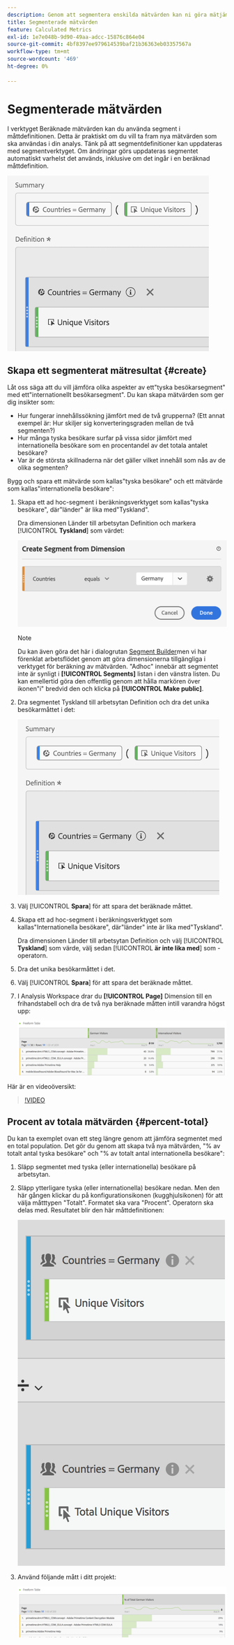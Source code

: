 ```yaml
---
description: Genom att segmentera enskilda mätvärden kan ni göra mätjämförelser inom samma rapport.
title: Segmenterade mätvärden
feature: Calculated Metrics
exl-id: 1e7e048b-9d90-49aa-adcc-15876c864e04
source-git-commit: 4bf8397ee979614539baf21b36363eb03357567a
workflow-type: tm+mt
source-wordcount: '469'
ht-degree: 0%

---
```


# Segmenterade mätvärden

I verktyget Beräknade mätvärden kan du använda segment i måttdefinitionen. Detta är praktiskt om du vill ta fram nya mätvärden som ska användas i din analys. Tänk på att segmentdefinitioner kan uppdateras med segmentverktyget. Om ändringar görs uppdateras segmentet automatiskt varhelst det används, inklusive om det ingår i en beräknad måttdefinition.

![](assets/german-visitors.png)

## Skapa ett segmenterat mätresultat {#create}

Låt oss säga att du vill jämföra olika aspekter av ett&quot;tyska besökarsegment&quot; med ett&quot;internationellt besökarsegment&quot;. Du kan skapa mätvärden som ger dig insikter som:

* Hur fungerar innehållssökning jämfört med de två grupperna? (Ett annat exempel är: Hur skiljer sig konverteringsgraden mellan de två segmenten?)
* Hur många tyska besökare surfar på vissa sidor jämfört med internationella besökare som en procentandel av det totala antalet besökare?
* Var är de största skillnaderna när det gäller vilket innehåll som nås av de olika segmenten?

Bygg och spara ett mätvärde som kallas&quot;tyska besökare&quot; och ett mätvärde som kallas&quot;internationella besökare&quot;:

1. Skapa ett ad hoc-segment i beräkningsverktyget som kallas&quot;tyska besökare&quot;, där&quot;länder&quot; är lika med&quot;Tyskland&quot;.

   Dra dimensionen Länder till arbetsytan Definition och markera [!UICONTROL **Tyskland**] som värdet:

   ![](assets/segment-from-dimension.png)

   >[!NOTE]
   >
   >Du kan även göra det här i dialogrutan [Segment Builder](/help/components/segmentation/segmentation-workflow/seg-build.md)men vi har förenklat arbetsflödet genom att göra dimensionerna tillgängliga i verktyget för beräkning av mätvärden. &quot;Adhoc&quot; innebär att segmentet inte är synligt i **[!UICONTROL Segments]** listan i den vänstra listen. Du kan emellertid göra den offentlig genom att hålla markören över ikonen&quot;i&quot; bredvid den och klicka på **[!UICONTROL Make public]**.

1. Dra segmentet Tyskland till arbetsytan Definition och dra det unika besökarmåttet i det:

   ![](assets/german-visitors.png)

1. Välj [!UICONTROL **Spara**] för att spara det beräknade måttet.

1. Skapa ett ad hoc-segment i beräkningsverktyget som kallas&quot;Internationella besökare&quot;, där&quot;länder&quot; inte är lika med&quot;Tyskland&quot;.

   Dra dimensionen Länder till arbetsytan Definition och välj [!UICONTROL **Tyskland**] som värde, välj sedan [!UICONTROL **är inte lika med**] som -operatorn.

1. Dra det unika besökarmåttet i det.

1. Välj [!UICONTROL **Spara**] för att spara det beräknade måttet.

1. I Analysis Workspace drar du **[!UICONTROL Page]** Dimension till en frihandstabell och dra de två nya beräknade måtten intill varandra högst upp:

   ![](assets/workspace-pages.png)

Här är en videoöversikt:

>[!VIDEO](https://video.tv.adobe.com/v/25407/?quality=12)

## Procent av totala mätvärden {#percent-total}

Du kan ta exemplet ovan ett steg längre genom att jämföra segmentet med en total population. Det gör du genom att skapa två nya mätvärden, &quot;% av totalt antal tyska besökare&quot; och &quot;% av totalt antal internationella besökare&quot;:

1. Släpp segmentet med tyska (eller internationella) besökare på arbetsytan.
1. Släpp ytterligare tyska (eller internationella) besökare nedan. Men den här gången klickar du på konfigurationsikonen (kugghjulsikonen) för att välja måtttypen &quot;Totalt&quot;. Formatet ska vara &quot;Procent&quot;. Operatorn ska delas med. Resultatet blir den här måttdefinitionen:

   ![](assets/cm_metric_total.png)

1. Använd följande mått i ditt projekt:

   ![](assets/cm_percent_total.png)
